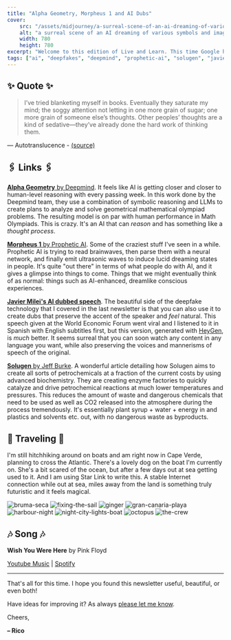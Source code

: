 ```yaml
---
title: "Alpha Geometry, Morpheus 1 and AI Dubs"
cover:
    src: "/assets/midjourney/a-surreal-scene-of-an-ai-dreaming-of-various-symbols-and-images.webp"
    alt: "a surreal scene of an AI dreaming of various symbols and images"
    width: 780
    height: 780
excerpt: "Welcome to this edition of Live and Learn. This time Google has announced that their AI can solve mathematical olympiad problems, Prophetic AI is trying to induce lucid dreaming states with AI, and Javier Milei's speech went wild on the internet, with an AI dubbed version being even better. As always I hope that you enjoy this edition of Live and Learn."
tags: ["ai", "deepfakes", "deepmind", "prophetic-ai", "solugen", "javier-milei", "davos", "generative-ai", "heygen", "dubbing-for-everyone"]
---
```


## ✨ Quote ✨

> I’ve tried blanketing myself in books. Eventually they saturate my mind; the soggy attention not letting in one more grain of sugar; one more grain of someone else’s thoughts. Other peoples’ thoughts are a kind of sedative—they’ve already done the hard work of thinking them. 

— Autotranslucence - [(source)](https://autotranslucence.wordpress.com/2020/04/23/anatomy-of-a-day-of-freedom/)

## 🖇️ Links 🖇️

[**Alpha Geometry** by Deepmind](https://deepmind.google/discover/blog/alphageometry-an-olympiad-level-ai-system-for-geometry). It feels like AI is getting closer and closer to human-level reasoning with every passing week. In this work done by the Deepmind team, they use a combination of symbolic reasoning and LLMs to create plans to analyze and solve geometrical mathematical olympiad problems. The resulting model is on par with human performance in Math Olympiads. This is crazy. It's an AI that can *reason* and has something like a *thought process*.   

[**Morpheus 1** by Prophetic AI](https://twitter.com/PropheticAI/status/1750534355242418300). Some of the craziest stuff I've seen in a while. Prophetic AI is trying to read brainwaves, then parse them with a neural network, and finally emit ultrasonic waves to induce lucid dreaming states in people. It's quite "out there" in terms of what people do with AI, and it gives a glimpse into things to come. Things that we might eventually think of as normal: things such as AI-enhanced, dreamlike conscious experiences.

[**Javier Milei's AI dubbed speech**](https://twitter.com/BasedBeffJezos/status/1747870867902926899). The beautiful side of the deepfake technology that I covered in the last newsletter is that you can also use it to create dubs that preserve the accent of the speaker and *feel* natural. This speech given at the World Economic Forum went viral and I listened to it in Spanish with English subtitles first, but this version, generated with [HeyGen](https://www.heygen.com/), is *much* better. It seems surreal that you can soon watch any content in any language you want, while also preserving the voices and mannerisms of speech of the original. 

[**Solugen** by Jeff Burke](https://jeffburke.substack.com/p/solugen-the-first-carbon-negative). A wonderful article detailing how Solugen aims to create all sorts of petrochemicals at a fraction of the current costs by using advanced biochemistry. They are creating enzyme factories to quickly catalyze and drive petrochemical reactions at much lower temperatures and pressures. This reduces the amount of waste and dangerous chemicals that need to be used as well as CO2 released into the atmosphere during the process tremendously. It's essentially plant syrup + water + energy in and plastics and solvents etc. out, with no dangerous waste as byproducts.

## 🌌 Traveling 🌌

I'm still hitchhiking around on boats and am right now in Cape Verde, planning to cross the Atlantic. There's a lovely dog on the boat I'm currently on. She's a bit scared of the ocean, but after a few days out at sea getting used to it. And I am using Star Link to write this. A stable Internet connection while out at sea, miles away from the land is something truly futuristic and it feels magical.

![bruma-seca](/assets/newsletter/on-the-boat/bruma-seca.webp) 
![fixing-the-sail](/assets/newsletter/on-the-boat/fixing-the-sail.webp) 
![ginger](/assets/newsletter/on-the-boat/ginger.webp) 
![gran-canaria-playa](/assets/newsletter/on-the-boat/gran-canaria-playa.webp) 
![harbour-night](/assets/newsletter/on-the-boat/harbour-night.webp) 
![night-city-lights-boat](/assets/newsletter/on-the-boat/night-city-lights-boat.webp) 
![octopus](/assets/newsletter/on-the-boat/octopus.webp) 
![the-crew](/assets/newsletter/on-the-boat/the-crew.webp)


## 🎶 Song 🎶

**Wish You Were Here** by Pink Floyd 

[Youtube Music](https://music.youtube.com/watch?v=hjpF8ukSrvk) | [Spotify](https://open.spotify.com/track/0GqGrPWhmiRX9BU93AYFOW)

---

That's all for this time. I hope you found this newsletter useful, beautiful, or even both!

Have ideas for improving it? As always [please let me know](https://airtable.com/shro1VeyG4lkNXkx2). 

Cheers,

**– Rico**
